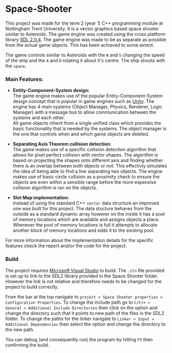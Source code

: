 # Space-Shooter

This project was made for the term 2 (year 1) C++ programming module at Nottingham Trent University. It is a vector graphics based space shooter similar to Asteroids. The game engine was created using the cross platform library [SDL 2.0.4](libsdl.org). The game engine was made to be as separate as possible from the actual game objects. This has been achieved to some extent.

The game controls similar to Asteroids with the `W` and `S` changing the speed of the ship and the `A` and `D` rotating it about it's centre. The ship shoots with the `space`.

### Main Features:

* **Entity-Component-System design:**  
The game engine makes use of the popular Entity-Component-System design concept that is popular in game engines such as [Unity](unity3d.com). The engine has 4 main systems (Object Manager, Physics, Renderer, Logic Manager) with a message bus to allow communication between the systems and each other.  
All game objects inherit from a single unified class which provides the basic functionality that is needed by the systems. The object manager is the one that controls when and which game objects are deleted.

* **Separating Axis Theorem collision detection:**  
The game makes use of a specific collision detection algorithm that allows for pixel perfect collision with vector shapes. The algorithm is based on projecting the shapes onto different axis and finding whether there is an overlap between both objects or not. This effectivly simulates the idea of being able to find a line separating two objects. The engine makes use of basic circle collision as a proximity check to ensure the objects are even within a sensible range before the more expensive collision algorithm is ran on the objects.

* **Slot Map implementation:**  
Instead of using the standard C++ `vector` data structure an improved one was built for this project. The data stucture behaves from the outside as a standard dynamic array however on the inside it has a pool of memory locations which are available and assigns objects a place. Whenever the pool of memory locations is full it attempts to allocate another block of memory locations and adds it to the existing pool.

For more information about the implementation details for the specific features check the report and/or the code for the project.

### Build

The project requires [Microsoft Visual Studio](www.visualstudio.com/) to build. The `.sln` file provided is set up to link to the SDL2 library provided in the Space Shooter folder. However the link is not relative and therefore needs to be changed for the project to build correctly.

From the bar at the top navigate to `project > Space Shooter properties > Configuration Properties`. To change the include path go to `C/C++ > General > Additional Include Directories` then click on the option and change the directory such that it points to new path of the files in the SDL2 folder. To change the paths for the linker navigate to `Linker > Input > Additional Dependencies` then select the option and change the directory to the new path.

You can debug (and consequently run) the program by hitting `F5` then confirming the build.